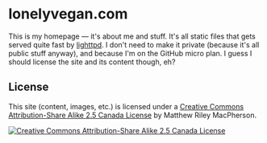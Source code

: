 # lonelyvegan.com

This is my homepage — it's about me and stuff. It's all static files that gets served quite fast by [lighttpd](http://www.lighttpd.net/). I don't need to make it private (because it's all public stuff anyway), and because I'm on the GitHub micro plan. I guess I should license the site and its content though, eh?

## License

This site (content, images, etc.) is licensed under a [Creative Commons Attribution-Share Alike 2.5 Canada License](http://creativecommons.org/licenses/by-sa/2.5/ca/) by Matthew Riley MacPherson.

[![Creative Commons Attribution-Share Alike 2.5 Canada License](http://i.creativecommons.org/l/by-sa/2.5/ca/88x31.png "Creative Commons License")](http://creativecommons.org/licenses/by-sa/2.5/ca/)